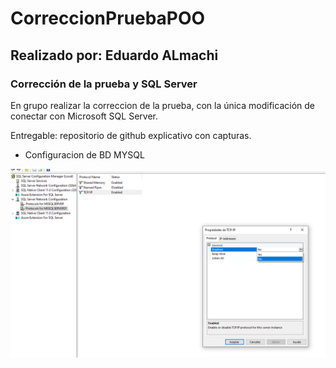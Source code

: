 # CorreccionPruebaPOO

## Realizado por: Eduardo ALmachi

### Corrección de la prueba y SQL Server
En grupo realizar la correccion de la prueba, con la única modificación de conectar con Microsoft SQL Server.

Entregable: repositorio de github explicativo con capturas.

- Configuracion de BD MYSQL

![img.png](img.png)

